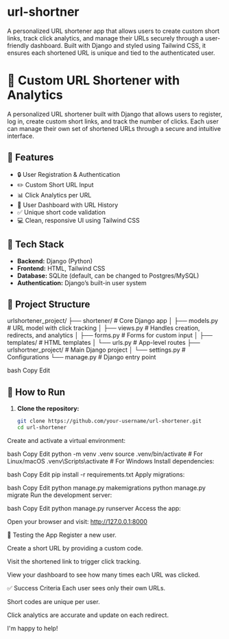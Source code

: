 # url-shortner
A personalized URL shortener app that allows users to create custom short links, track click analytics, and manage their URLs securely through a user-friendly dashboard. Built with Django and styled using Tailwind CSS, it ensures each shortened URL is unique and tied to the authenticated user.


# 🔗 Custom URL Shortener with Analytics

A personalized URL shortener built with Django that allows users to register, log in, create custom short links, and track the number of clicks. Each user can manage their own set of shortened URLs through a secure and intuitive interface.

## 🌟 Features

- 🔒 User Registration & Authentication  
- ✏️ Custom Short URL Input  
- 📊 Click Analytics per URL  
- 🧾 User Dashboard with URL History  
- ✅ Unique short code validation  
- 💻 Clean, responsive UI using Tailwind CSS

## 🧠 Tech Stack

- **Backend:** Django (Python)
- **Frontend:** HTML, Tailwind CSS
- **Database:** SQLite (default, can be changed to Postgres/MySQL)
- **Authentication:** Django’s built-in user system

## 📂 Project Structure

urlshortener_project/
├── shortener/ # Core Django app
│ ├── models.py # URL model with click tracking
│ ├── views.py # Handles creation, redirects, and analytics
│ ├── forms.py # Forms for custom input
│ ├── templates/ # HTML templates
│ └── urls.py # App-level routes
├── urlshortner_project/ # Main Django project
│ └── settings.py # Configurations
└── manage.py # Django entry point

bash
Copy
Edit

## 🚀 How to Run

1. **Clone the repository:**

   ```bash
   git clone https://github.com/your-username/url-shortener.git
   cd url-shortener
Create and activate a virtual environment:

bash
Copy
Edit
python -m venv .venv
source .venv/bin/activate  # For Linux/macOS
.venv\Scripts\activate     # For Windows
Install dependencies:

bash
Copy
Edit
pip install -r requirements.txt
Apply migrations:

bash
Copy
Edit
python manage.py makemigrations
python manage.py migrate
Run the development server:

bash
Copy
Edit
python manage.py runserver
Access the app:

Open your browser and visit: http://127.0.0.1:8000

🧪 Testing the App
Register a new user.

Create a short URL by providing a custom code.

Visit the shortened link to trigger click tracking.

View your dashboard to see how many times each URL was clicked.

✅ Success Criteria
Each user sees only their own URLs.

Short codes are unique per user.

Click analytics are accurate and update on each redirect.




I'm happy to help!

